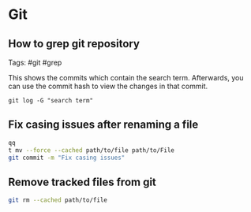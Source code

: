 # Git

## How to grep git repository

Tags: #git #grep

This shows the commits which contain the search term.
Afterwards, you can use the commit hash to view the changes in that commit.

```
git log -G "search term"
```

## Fix casing issues after renaming a file

```bash
qq
t mv --force --cached path/to/file path/to/File
git commit -m "Fix casing issues"
```

## Remove tracked files from git

```bash
git rm --cached path/to/file
```
